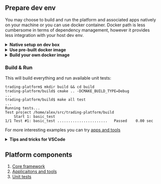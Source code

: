 ## Prepare dev env
You may choose to build and run the platform and associated apps natively on your machine or you can use docker container.
Docker path is less cumbersome in terms of dependency management, however it provides less integration with your host dev env.
<details>
<summary><b>Native setup on dev box</b></summary>

### Install GCC on Ubuntu
Refreshing the apt database:

```
$ sudo apt update
$ sudo apt-get upgrade -y
$ sudo apt-get dist-upgrade -y
```
Installing dev tools:
```
$ sudo apt install build-essential software-properties-common manpages-dev -y
```
Adding the GCC apt repo:
```
$ sudo add-apt-repository ppa:ubuntu-toolchain-r/test -y
$ sudo apt-get update -y
```
Install latest (as of 2024-DEC) GCC:
```
$ sudo apt install gcc-14 g++-14 -y
```
Configure the links to default compiler:
```
$ sudo update-alternatives --install /usr/bin/gcc gcc /usr/bin/gcc-14 14 --slave /usr/bin/g++ g++ /usr/bin/g++-14
```
Select and check gcc version
```
$ sudo update-alternatives --config gcc
There is 1 choice for the alternative gcc (providing /usr/bin/gcc).

  Selection    Path             Priority   Status
------------------------------------------------------------
* 0            /usr/bin/gcc-14   14        auto mode
  1            /usr/bin/gcc-14   14        manual mode

$ gcc --version
gcc (Ubuntu 14.2.0-4ubuntu2~24.04) 14.2.0
...
```

### Install dependencies
Collection of [Boost libraries](https://www.boost.org/):
```
$ sudo apt-get install libboost-all-dev -y
```

[JSON parser for Modern C++](https://github.com/nlohmann/json):
```
$ sudo apt-get install nlohmann-json3-dev -y
```

[Low abstraction JSON parser](https://rapidjson.org/):
```
$ sudo apt-get install rapidjson-dev -y
```

[Catch2 unit testing framework](https://github.com/catchorg/Catch2):
```
$ sudo apt-get install catch2 -y
```

</details>

<details>
<summary><b>Use pre-built docker image</b></summary>
TODO...
</details>

<details>
<summary><b>Build your own docker image</b></summary>

```
$ docker build -t trading-platform ./docker
...
$ docker run -it --name trading-platform -dp 2223:22 \
    --cap-add=SYS_PTRACE --security-opt seccomp=unconfined \
    -v /Users/alex/work/trading-platform:/home/user/trading-platform trading-platform
$ ssh user@localhost -p 2223
  -> password
```

</details>

### Build & Run
This will build everything and run available unit tests:
```
trading-platform$ mkdir build && cd build
trading-platform/build$ cmake .. -DCMAKE_BUILD_TYPE=Debug
...
trading-platform/build$ make all test
...
Running tests...
Test project /home/alex/src/trading-platform/build
    Start 1: basic_test
1/1 Test #1: basic_test .......................   Passed    0.00 sec
```
For more interesting examples you can try [apps and tools](apps/README.md)

<details>
<summary><b>Tips and tricks for VSCode</b></summary>

1. Install CMake tools and C/C++ Extension Pack plugins;
2. Configure project using CMake (you can see it in the status bar in the bottom) - you might need to select GCC version in the drop down menu;
3. To build project you can press "Build" in the status bar (or you can do the same but select a specific target instead of "all");
4. CTRL-SHIFT-B to build (you might need to generate a task to skip drop down menu - this is done by selecting config button when the drop down menu appears);
5. CTRL-F5 to build and run (it's useful for tests - you can select basic_test as a target to try it)
 
</details>

## Platform components
1. [Core framework](core/README.md)
2. [Applicaitons and tools](apps/README.md)
3. [Unit tests](tests/README.md)

